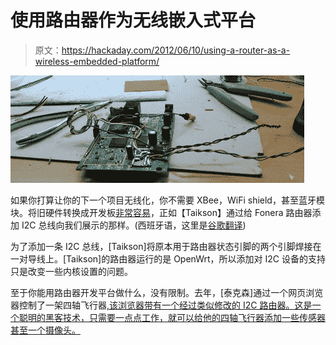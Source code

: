 # 使用路由器作为无线嵌入式平台

> 原文：<https://hackaday.com/2012/06/10/using-a-router-as-a-wireless-embedded-platform/>

![](img/acf680cbcac6045031dbda8a9f88586b.png "router")

如果你打算让你的下一个项目无线化，你不需要 XBee，WiFi shield，甚至蓝牙模块。将旧硬件转换成开发板[非常容易](http://taiksonprojects.blogspot.com.es/2012/06/i2c-bitbanging-con-openwrt-en-fonera.html)，正如【Taikson】通过给 Fonera 路由器添加 I2C 总线向我们展示的那样。(西班牙语，这里是[谷歌翻译](http://translate.google.com/translate?sl=es&tl=en&js=n&prev=_t&hl=en&ie=UTF-8&layout=2&eotf=1&u=http%3A%2F%2Ftaiksonprojects.blogspot.com.es%2F2012%2F06%2Fi2c-bitbanging-con-openwrt-en-fonera.html&act=url))

为了添加一条 I2C 总线，[Taikson]将原本用于路由器状态引脚的两个引脚焊接在一对导线上。[Taikson]的路由器运行的是 OpenWrt，所以添加对 I2C 设备的支持只是改变一些内核设置的问题。

至于你能用路由器开发平台做什么，没有限制。去年，[泰克森]通过一个网页浏览器控制了一架四轴飞行器[,该浏览器带有一个经过类似修改的 I2C 路由器。这是一个聪明的黑客技术，只需要一点点工作，就可以给他的四轴飞行器添加一些传感器甚至一个摄像头。](http://hackaday.com/2011/08/01/fonera-based-quadcopter-can-be-controlled-from-a-web-browser/)